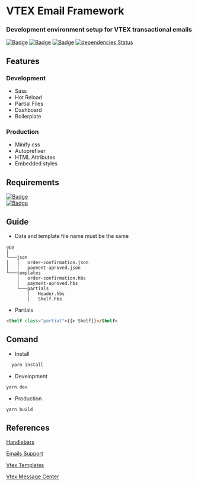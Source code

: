 # VTEX Email Framework
### Development environment setup for VTEX transactional emails
[![Badge](https://img.shields.io/github/license/CrisFeit/vtex-email-framework)](https://github.com/CrisFeit/vtex-email-framework/blob/master/LICENSE) [![Badge](https://img.shields.io/github/package-json/v/crisfeit/vtex-email-framework)](https://github.com/CrisFeit/vtex-email-framework/releases) [![Badge](https://img.shields.io/github/issues/CrisFeit/vtex-email-framework)](https://github.com/CrisFeit/vtex-email-framework/issues) [![dependencies Status](https://status.david-dm.org/gh/CrisFeit/vtex-email-framework.svg)](https://github.com/CrisFeit/vtex-email-framework/blob/master/package.json)
##  Features
### Development
* Sass
* Hot Reload
* Partial Files
* Dashboard
* Boilerplate
### Production
* Minify css
* Autoprefixer
* HTML Attributes
* Embedded styles
## Requirements
[![Badge](https://img.shields.io/badge/%20yarn->=_1-blue?logo=yarn)](https://classic.yarnpkg.com)   
[![Badge](https://img.shields.io/badge/%20node.js-%20%3E%3D_14-brightgreen?logo=node.js)](https://nodejs.org)
## Guide
* Data and template file name must be the same
```
app
│
└───json
│   │   order-confirmation.json
│   │   payment-aproved.json
└───templates
    │   order-confirmation.hbs
    │   payment-aproved.hbs
    └───partials
        │   Header.hbs
        │   Shelf.hbs
```
* Partials
```html
<Shelf class="partial">{{> Shelf}}</Shelf>
```
## Comand
- Install
```bash
  yarn install
```
- Development
```bash
yarn dev
```
- Production
```bash
yarn build
```
## References
[Handlebars](https://handlebarsjs.com/)  

[Emails Support](https://www.campaignmonitor.com/css/)  

[Vtex Templates](https://help.vtex.com/tutorial/list-of-e-mail-templates-in-the-message-center--3g2S2kqBOoSGcCaqMYK2my)  

[Vtex Message Center](https://help.vtex.com/en/tracks/transactional-emails--6IkJwttMw5T84mlY9RifRP/5uvq01BDu6nnDEJpseR1aH)

